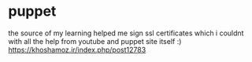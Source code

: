 # puppet
the source of my learning 
helped me sign ssl certificates which i couldnt with all the help from youtube and puppet site itself :)
https://khoshamoz.ir/index.php/post12783
